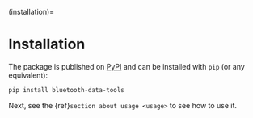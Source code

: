 (installation)=

# Installation

The package is published on [PyPI](https://pypi.org/project/bluetooth-data-tools/) and can be installed with `pip` (or any equivalent):

```bash
pip install bluetooth-data-tools
```

Next, see the {ref}`section about usage <usage>` to see how to use it.
